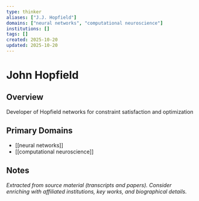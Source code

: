 ```yaml
---
type: thinker
aliases: ["J.J. Hopfield"]
domains: ["neural networks", "computational neuroscience"]
institutions: []
tags: []
created: 2025-10-20
updated: 2025-10-20
---
```


# John Hopfield

## Overview

Developer of Hopfield networks for constraint satisfaction and optimization

## Primary Domains

- [[neural networks]]
- [[computational neuroscience]]

## Notes

*Extracted from source material (transcripts and papers). Consider enriching with affiliated institutions, key works, and biographical details.*
